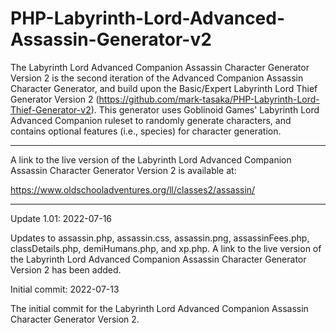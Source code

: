 # PHP-Labyrinth-Lord-Advanced-Assassin-Generator-v2
The Labyrinth Lord Advanced Companion Assassin Character Generator Version 2 is the second iteration of the Advanced Companion Assassin Character Generator, and build upon the Basic/Expert Labyrinth Lord Thief Generator Version 2 (https://github.com/mark-tasaka/PHP-Labyrinth-Lord-Thief-Generator-v2). This generator uses Goblinoid Games' Labyrinth Lord Advanced Companion ruleset to randomly generate characters, and contains optional features (i.e., species) for character generation.

---------

A link to the live version of the Labyrinth Lord Advanced Companion Assassin Character Generator Version 2 is available at:

https://www.oldschooladventures.org/ll/classes2/assassin/

---------------

Update 1.01: 2022-07-16

Updates to assassin.php, assassin.css, assassin.png, assassinFees.php, classDetails.php, demiHumans.php, and xp.php.  A link to the live version of the Labyrinth Lord Advanced Companion Assassin Character Generator Version 2 has been added.


Initial commit: 2022-07-13

The initial commit for the Labyrinth Lord Advanced Companion Assassin Character Generator Version 2.
